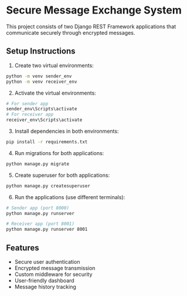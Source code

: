 # Secure Message Exchange System

This project consists of two Django REST Framework applications that communicate securely through encrypted messages.

## Setup Instructions

1. Create two virtual environments:

```bash
python -m venv sender_env
python -m venv receiver_env
```

2. Activate the virtual environments:

```bash
# For sender app
sender_env\Scripts\activate
# For receiver app
receiver_env\Scripts\activate
```

3. Install dependencies in both environments:

```bash
pip install -r requirements.txt
```

4. Run migrations for both applications:

```bash
python manage.py migrate
```

5. Create superuser for both applications:

```bash
python manage.py createsuperuser
```

6. Run the applications (use different terminals):

```bash
# Sender app (port 8000)
python manage.py runserver

# Receiver app (port 8001)
python manage.py runserver 8001
```

## Features

- Secure user authentication
- Encrypted message transmission
- Custom middleware for security
- User-friendly dashboard
- Message history tracking
